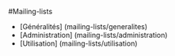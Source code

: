 #Mailing-lists

- [Généralités] (mailing-lists/generalites)
- [Administration] (mailing-lists/administration)
- [Utilisation] (mailing-lists/utilisation)